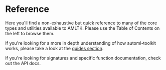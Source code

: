 # Reference
Here you'll find a non-exhaustive but quick reference to
many of the core types and utilities available to AMLTK.
Please use the Table of Contents on the left to browse them.

If you're looking for a more in depth understanding of how
automl-toolkit works, please take a look at the
[guides section](site:guides/index.md).

If you're looking for signatures and specific function
documentation, check out the API docs.
